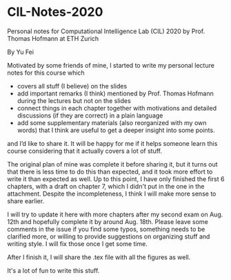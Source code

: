 # CIL-Notes-2020
Personal notes for Computational Intelligence Lab (CIL) 2020 by Prof. Thomas Hofmann at ETH Zurich

By Yu Fei

Motivated by some friends of mine, I started to write my personal lecture notes for this course which

- covers all stuff (I believe) on the slides
- add important remarks (I think) mentioned by Prof. Thomas Hofmann during the lectures but not on the slides
- connect things in each chapter together with motivations and detailed discussions (if they are correct) in a plain language
- add some supplementary materials (also reorganized with my own words) that I think are useful to get a deeper insight into some points.

and I’d like to share it. It will be happy for me if it helps someone learn this course considering that it actually covers a lot of stuff.

The original plan of mine was complete it before sharing it, but it turns out that there is less time to do this than expected, and it took more effort to write it than expected as well. Up to this point, I have only finished the first 6 chapters, with a draft on chapter 7, which I didn't put in the one in the attachment. Despite the incompleteness, I think I will make more sense to share earlier. 

I will try to update it here with more chapters after my second exam on Aug. 12th and hopefully complete it by around Aug. 18th. Please leave some comments in the issue if you find some typos, something needs to be clarified more, or willing to provide suggestions on organizing stuff and writing style. I will fix those once I get some time.

After I finish it, I will share the .tex file with all the figures as well. 

It's a lot of fun to write this stuff.
